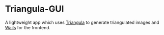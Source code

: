 # Triangula-GUI
A lightweight app which uses [Triangula](https://github.com/RH12503/Triangula) to generate triangulated images and [Wails](https://wails.app/) for the frontend. 
